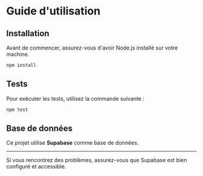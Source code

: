 # Guide d'utilisation

## Installation

Avant de commencer, assurez-vous d'avoir Node.js installé sur votre machine.

```sh
npm install
```

## Tests

Pour exécuter les tests, utilisez la commande suivante :

```sh
npm test
```

## Base de données

Ce projet utilise **Supabase** comme base de données.

---

Si vous rencontrez des problèmes, assurez-vous que Supabase est bien configuré et accessible.